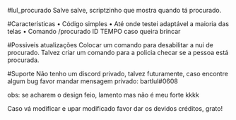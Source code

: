 #lul_procurado
Salve salve, scriptzinho que mostra quando tá procurado.

#Características
• Código simples
• Até onde testei adaptável a maioria das telas
• Comando /procurado ID TEMPO caso queira brincar

#Possiveis atualizações
Colocar um comando para desabilitar a nui de procurado.
Talvez criar um comando para a policia checar se a pessoa está procurada.

#Suporte
Não tenho um discord privado, talvez futuramente, caso encontre algum bug favor mandar mensagem privado: bartlul#0608

obs: se acharem o design feio, lamento mas não é meu forte kkkk

Caso vá modificar e upar modificado favor dar os devidos créditos, grato!
